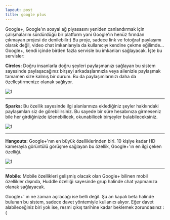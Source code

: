 ```yaml
---
layout: post
title: google plus
---
```


Google+, Google'ın sosyal ağ piyasasını yeniden canlandırmak için çalışmalarını 
sürdürdüğü bir platform yani Google'ın henüz fırından çıkmayan projesi de denilebilir:)
Bu proje, sadece link ve fotoğraf paylaşımı olarak değil, video chat imkanlarıyla da 
kullanıcıyı kendine çekme eğilimde... Google+, kendi içinde birden fazla servisle bu imkanları
sağlayacak. İşte bu servisler:

**Circles:** Doğru insanlarla doğru şeyleri paylaşmanızı sağlayan bu sistem sayesinde paylaşacağınız
birşeyi arkadaşlarınızla veya ailenizle paylaşmak tamamen size kalmış bir durum. Bu da paylaşımlarınızı
daha da özelleştirmenize olanak sağlıyor.

![1](http://maydogan.me/file/circles.jpg)

---

**Sparks:** Bu özellik sayesinde ilgi alanlarınıza eklediğiniz şeyler hakkındaki
paylaşımları siz de görebilirsiniz. Bu sayede bir süre hesabınıza girmeseniz bile 
her girdiğinizde izlenebilicek, okunabilicek birşeyler bulabileceksiniz.

![1](http://maydogan.me/file/sparks.jpg)

---

**Hangouts:** Google+'nın en büyük özelliklerinden biri. 10 kişiye kadar HD kamerayla 
görüntülü görüşme sağlayan bu özellik, Google+'ın en ilgi çeken özelliği.

![1](http://maydogan.me/file/hangouts.jpg)

---

**Mobile:** Mobile özellikleri gelişmiş olacak olan Google+ bilinen mobil özellikler dışında,
Huddle özelliği sayesinde grup halinde chat yapmanıza olanak sağlayacak. 

Google+' ın ne zaman açılacağı ise belli değil. Şu an kapalı beta halinde bulunan bu sistem, 
sadece davet yöntemiyle kullanıcı alıyor. Eğer davet alabileceğiniz biri yok ise, resmi çıkış 
tarihine kadar beklemek zorundasınız :(

